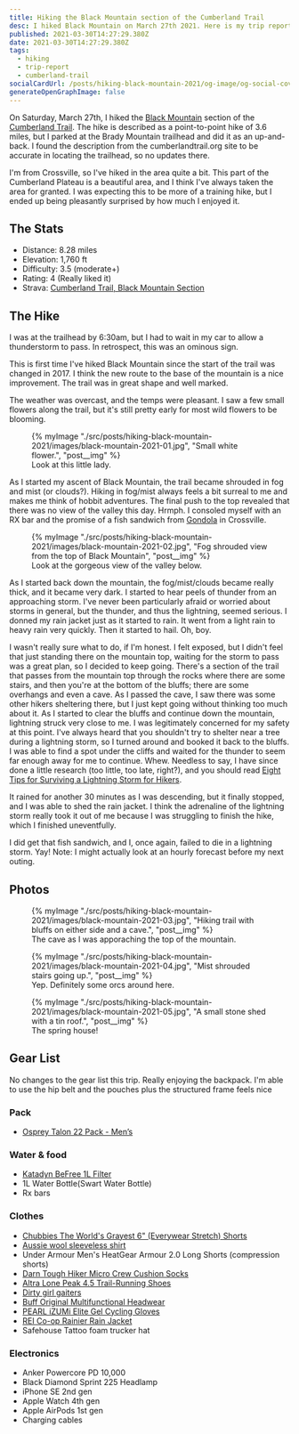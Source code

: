 ```yaml
---
title: Hiking the Black Mountain section of the Cumberland Trail
desc: I hiked Black Mountain on March 27th 2021. Here is my trip report.
published: 2021-03-30T14:27:29.380Z
date: 2021-03-30T14:27:29.380Z
tags:
  - hiking
  - trip-report
  - cumberland-trail
socialCardUrl: /posts/hiking-black-mountain-2021/og-image/og-social-cover.jpg
generateOpenGraphImage: false
---
```

On Saturday, March 27th, I hiked the [Black Mountain](https://www.cumberlandtrail.org/trail-segments/grassy-cove-segment/black-mountain-section/) section of the [Cumberland Trail](https://en.wikipedia.org/wiki/Justin_P._Wilson_Cumberland_Trail_State_Park). The hike is described as a point-to-point hike of 3.6 miles, but I parked at the Brady Mountain trailhead and did it as an up-and-back. I found the description from the cumberlandtrail.org site to be accurate in locating the trailhead, so no updates there.

I'm from Crossville, so I've hiked in the area quite a bit. This part of the Cumberland Plateau is a beautiful area, and I think I've always taken the area for granted. I was expecting this to be more of a training hike, but I ended up being pleasantly surprised by how much I enjoyed it.

## The Stats

- Distance: 8.28 miles
- Elevation: 1,760 ft
- Difficulty: 3.5 (moderate+)
- Rating: 4 (Really liked it)
- Strava: [Cumberland Trail, Black Mountain Section](https://www.strava.com/activities/5020557168)

## The Hike

I was at the trailhead by 6:30am, but I had to wait in my car to allow a thunderstorm to pass. In retrospect, this was an ominous sign.

This is first time I've hiked Black Mountain since the start of the trail was changed in 2017. I think the new route to the base of the mountain is a nice improvement. The trail was in great shape and well marked.

The weather was overcast, and the temps were pleasant. I saw a few small flowers along the trail, but it's still pretty early for most wild flowers to be blooming.

<figure>
    {% myImage "./src/posts/hiking-black-mountain-2021/images/black-mountain-2021-01.jpg", "Small white flower.", "post__img" %}
        <figcaption>Look at this little lady.</figcaption>
</figure>

As I started my ascent of Black Mountain, the trail became shrouded in fog and mist (or clouds?). Hiking in fog/mist always feels a bit surreal to me and makes me think of hobbit adventures. The final push to the top revealed that there was no view of the valley this day. Hrmph. I consoled myself with an RX bar and the promise of a fish sandwich from [Gondola](https://www.gondolapizzahousetn.com/) in Crossville.

<figure>
    {% myImage "./src/posts/hiking-black-mountain-2021/images/black-mountain-2021-02.jpg", "Fog shrouded view from the top of Black Mountain", "post__img" %}
        <figcaption>Look at the gorgeous view of the valley below.</figcaption>
</figure>

As I started back down the mountain, the fog/mist/clouds became really thick, and it became very dark. I started to hear peels of thunder from an approaching storm. I've never been particularly afraid or worried about storms in general, but the thunder, and thus the lightning, seemed serious. I donned my rain jacket just as it started to rain. It went from a light rain to heavy rain very quickly. Then it started to hail. Oh, boy.

I wasn't really sure what to do, if I'm honest. I felt exposed, but I didn't feel that just standing there on the mountain top, waiting for the storm to pass was a great plan, so I decided to keep going. There's a section of the trail that passes from the mountain top through the rocks where there are some stairs, and then you're at the bottom of the bluffs; there are some overhangs and even a cave. As I passed the cave, I saw there was some other hikers sheltering there, but I just kept going without thinking too much about it. As I started to clear the bluffs and continue down the mountain, lightning struck very close to me. I was legitimately concerned for my safety at this point. I've always heard that you shouldn't try to shelter near a tree during a lightning storm, so I turned around and booked it back to the bluffs. I was able to find a spot under the cliffs and waited for the thunder to seem far enough away for me to continue. Whew. Needless to say, I have since done a little research (too little, too late, right?), and you should read [Eight Tips for Surviving a Lightning Storm for Hikers](https://blog.theclymb.com/tips/8-tips-surviving-lightning-storm-hikers/).

It rained for another 30 minutes as I was descending, but it finally stopped, and I was able to shed the rain jacket. I think the adrenaline of the lightning storm really took it out of me because I was struggling to finish the hike, which I finished uneventfully.

I did get that fish sandwich, and I, once again, failed to die in a lightning storm. Yay! Note: I might actually look at an hourly forecast before my next outing.

## Photos

<figure>
    {% myImage "./src/posts/hiking-black-mountain-2021/images/black-mountain-2021-03.jpg", "Hiking trail with bluffs on either side and a cave.", "post__img" %}
        <figcaption>The cave as I was apporaching the top of the mountain.</figcaption>
</figure>

<figure>
    {% myImage "./src/posts/hiking-black-mountain-2021/images/black-mountain-2021-04.jpg", "Mist shrouded stairs going up.", "post__img" %}
        <figcaption>Yep. Definitely some orcs around here.</figcaption>
</figure>

<figure>
    {% myImage "./src/posts/hiking-black-mountain-2021/images/black-mountain-2021-05.jpg", "A small stone shed with a tin roof.", "post__img" %}
        <figcaption>The spring house!</figcaption>
</figure>

## Gear List

No changes to the gear list this trip. Really enjoying the backpack. I'm able to use the hip belt and the pouches plus the structured frame feels nice

### Pack

- [Osprey Talon 22 Pack - Men’s](https://www.rei.com/product/177573/osprey-talon-22-pack-mens)

### Water & food

- [Katadyn BeFree 1L Filter](https://www.rei.com/product/116364/katadyn-befree-collapsible-water-filter-bottle-338-fl-oz)
- 1L Water Bottle(Swart Water Bottle)
- Rx bars

### Clothes

- [Chubbies The World's Grayest 6" (Everywear Stretch) Shorts](https://www.chubbiesshorts.com/products/the-worlds-grayest-6-everywear-short)
- [Aussie wool sleeveless shirt](https://www.rivbike.com/collections/clothing/products/shirt-aussie-wool-sleeveless-olive)
- Under Armour Men's HeatGear Armour 2.0 Long Shorts (compression shorts)
- [Darn Tough Hiker Micro Crew Cushion Socks](https://www.rei.com/product/825037/darn-tough-hiker-micro-crew-cushion-socks-mens)
- [Altra Lone Peak 4.5 Trail-Running Shoes](https://www.rei.com/product/166583/altra-lone-peak-45-trail-running-shoes-mens)
- [Dirty girl gaiters](https://dirtygirlgaiters.com/skulls/dnf.html)
- [Buff Original Multifunctional Headwear](https://www.rei.com/product/136140/buff-original-multifunctional-headwear)
- [PEARL iZUMi Elite Gel Cycling Gloves](https://www.rei.com/product/169151/pearl-izumi-elite-gel-cycling-gloves-mens)
- [REI Co-op Rainier Rain Jacket](https://www.rei.com/product/127336/rei-co-op-rainier-rain-jacket-mens)
- Safehouse Tattoo foam trucker hat

### Electronics

- Anker Powercore PD 10,000
- Black Diamond Sprint 225 Headlamp
- iPhone SE 2nd gen
- Apple Watch 4th gen
- Apple AirPods 1st gen
- Charging cables
